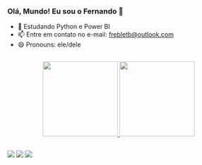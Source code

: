 ### Olá, Mundo! Eu sou o Fernando 👋

- 🌱 Estudando Python e Power BI
- 📫 Entre em contato no e-mail: frebletb@outlook.com
- 😄 Pronouns: ele/dele

##

<div align="center">
  <a href="https://github.com/frborgesl">
  <img height="170em" src="https://github-readme-stats.vercel.app/api?username=rafaballerini&show_icons=false&theme=tokyonight&include_all_commits=true&count_private=true"/>
  <img height="170em" src="https://github-readme-stats.vercel.app/api/top-langs/?username=rafaballerini&layout=compact&langs_count=7&theme=tokyonight"/>
</div>
  
##
  
<div>
    <a href="https://www.linkedin.com/in/fernando-ribeiro-borges-lopes-b6bb94169/" target="_blank"><img src="https://img.shields.io/badge/-LinkedIn-%230077B5?style=for-the-badge&logo=linkedin&logoColor=white" target="_blank"></a>
  <a href="https://www.instagram.com/frborgesl/" target="_blank"><img src="https://img.shields.io/badge/-Instagram-%23E4405F?style=for-the-badge&logo=instagram&logoColor=white" target="_blank"></a>
  <a href = "mailto:frebletb@outlook.com"><img src="https://img.shields.io/badge/Microsoft_Outlook-0078D4?style=for-the-badge&logo=microsoft-outlook&logoColor=white" target="_blank"></a>
</div>
